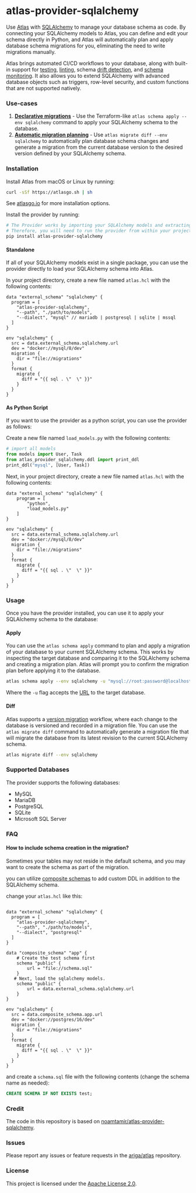 # atlas-provider-sqlalchemy

Use [Atlas](https://atlasgo.io/) with [SQLAlchemy](https://www.sqlalchemy.org/) to manage your database schema as code. By connecting your SQLAlchemy models to Atlas,
you can define and edit your schema directly in Python, and Atlas will automatically plan and apply database schema migrations for you, eliminating
the need to write migrations manually.

Atlas brings automated CI/CD workflows to your database, along with built-in support for [testing](https://atlasgo.io/testing/schema), [linting](https://atlasgo.io/versioned/lint),
schema [drift detection](https://atlasgo.io/monitoring/drift-detection), and [schema monitoring](https://atlasgo.io/monitoring). It also allows you to extend SQLAlchemy with
advanced database objects such as triggers, row-level security, and custom functions that are not supported natively.

### Use-cases
1. [**Declarative migrations**](https://atlasgo.io/declarative/apply) - Use the Terraform-like `atlas schema apply --env sqlalchemy` command to apply your SQLAlchemy schema to the database.
2. [**Automatic migration planning**](https://atlasgo.io/versioned/diff) - Use `atlas migrate diff --env sqlalchemy` to automatically plan database schema changes and generate
   a migration from the current database version to the desired version defined by your SQLAlchemy schema.

### Installation

Install Atlas from macOS or Linux by running:
```bash
curl -sSf https://atlasgo.sh | sh
```

See [atlasgo.io](https://atlasgo.io/getting-started#installation) for more installation options.

Install the provider by running:
```bash
# The Provider works by importing your SQLAlchemy models and extracting the schema from them.
# Therefore, you will need to run the provider from within your project's Python environment.
pip install atlas-provider-sqlalchemy
```

#### Standalone 

If all of your SQLAlchemy models exist in a single package, 
you can use the provider directly to load your SQLAlchemy schema into Atlas.

In your project directory, create a new file named `atlas.hcl` with the following contents:

```hcl
data "external_schema" "sqlalchemy" {
  program = [
    "atlas-provider-sqlalchemy",
    "--path", "./path/to/models",
    "--dialect", "mysql" // mariadb | postgresql | sqlite | mssql
  ]
}

env "sqlalchemy" {
  src = data.external_schema.sqlalchemy.url
  dev = "docker://mysql/8/dev"
  migration {
    dir = "file://migrations"
  }
  format {
    migrate {
      diff = "{{ sql . \"  \" }}"
    }
  }
}
```

#### As Python Script 

If you want to use the provider as a python script, you can use the provider as follows:

Create a new file named `load_models.py` with the following contents:

```python
# import all models
from models import User, Task
from atlas_provider_sqlalchemy.ddl import print_ddl
print_ddl("mysql", [User, Task])
```

Next, in your project directory, create a new file named `atlas.hcl` with the following contents:

```hcl
data "external_schema" "sqlalchemy" {
    program = [
        "python",
        "load_models.py"
    ]
}

env "sqlalchemy" {
  src = data.external_schema.sqlalchemy.url
  dev = "docker://mysql/8/dev"
  migration {
    dir = "file://migrations"
  }
  format {
    migrate {
      diff = "{{ sql . \"  \" }}"
    }
  }
}
```

### Usage

Once you have the provider installed, you can use it to apply your SQLAlchemy schema to the database:

#### Apply

You can use the `atlas schema apply` command to plan and apply a migration of your database to your current SQLAlchemy schema.
This works by inspecting the target database and comparing it to the SQLAlchemy schema and creating a migration plan.
Atlas will prompt you to confirm the migration plan before applying it to the database.

```bash
atlas schema apply --env sqlalchemy -u "mysql://root:password@localhost:3306/mydb"
```
Where the `-u` flag accepts the [URL](https://atlasgo.io/concepts/url) to the
target database.

#### Diff

Atlas supports a [version migration](https://atlasgo.io/concepts/declarative-vs-versioned#versioned-migrations) 
workflow, where each change to the database is versioned and recorded in a migration file. You can use the
`atlas migrate diff` command to automatically generate a migration file that will migrate the database
from its latest revision to the current SQLAlchemy schema.

```bash
atlas migrate diff --env sqlalchemy 
````

### Supported Databases

The provider supports the following databases:
* MySQL
* MariaDB
* PostgreSQL
* SQLite
* Microsoft SQL Server

### FAQ

#### How to include schema creation in the migration?

Sometimes your tables may not reside in the default schema, and you may want to create the schema as part of the migration.

you can utilize [composite schemas](https://atlasgo.io/atlas-schema/projects#data-source-composite_schema) to add custom DDL in addition to the SQLAlchemy schema.

change your `atlas.hcl` like this:

```hcl

data "external_schema" "sqlalchemy" {
  program = [
    "atlas-provider-sqlalchemy",
    "--path", "./path/to/models",
    "--dialect", "postgresql"
  ]
}

data "composite_schema" "app" {
    # Create the test schema first
    schema "public" {
        url = "file://schema.sql"
    }
   # Next, load the sqlalchemy models.
    schema "public" {
        url = data.external_schema.sqlalchemy.url
    }
}

env "sqlalchemy" {
  src = data.composite_schema.app.url
  dev = "docker://postgres/16/dev"
  migration {
    dir = "file://migrations"
  }
  format {
    migrate {
      diff = "{{ sql . \"  \" }}"
    }
  }
}
```

and create a `schema.sql` file with the following contents (change the schema name as needed):

```sql
CREATE SCHEMA IF NOT EXISTS test;
```

### Credit

The code in this repository is based on [noamtamir/atlas-provider-sqlalchemy](https://github.com/noamtamir/atlas-provider-sqlalchemy).

### Issues

Please report any issues or feature requests in the [ariga/atlas](https://github.com/ariga/atlas/issues) repository.

### License

This project is licensed under the [Apache License 2.0](LICENSE).
